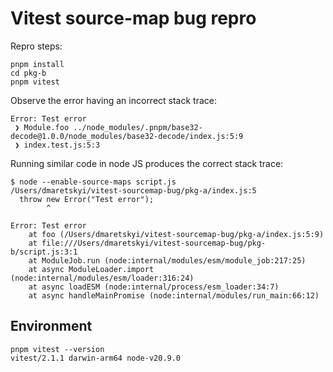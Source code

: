 # Vitest source-map bug repro

Repro steps:

```
pnpm install
cd pkg-b
pnpm vitest
```

Observe the error having an incorrect stack trace:

```
Error: Test error
 ❯ Module.foo ../node_modules/.pnpm/base32-decode@1.0.0/node_modules/base32-decode/index.js:5:9
 ❯ index.test.js:5:3
```

Running similar code in node JS produces the correct stack trace:

```
$ node --enable-source-maps script.js
/Users/dmaretskyi/vitest-sourcemap-bug/pkg-a/index.js:5
  throw new Error("Test error");
        ^

Error: Test error
    at foo (/Users/dmaretskyi/vitest-sourcemap-bug/pkg-a/index.js:5:9)
    at file:///Users/dmaretskyi/vitest-sourcemap-bug/pkg-b/script.js:3:1
    at ModuleJob.run (node:internal/modules/esm/module_job:217:25)
    at async ModuleLoader.import (node:internal/modules/esm/loader:316:24)
    at async loadESM (node:internal/process/esm_loader:34:7)
    at async handleMainPromise (node:internal/modules/run_main:66:12)
```

## Environment

```
pnpm vitest --version                            
vitest/2.1.1 darwin-arm64 node-v20.9.0
```